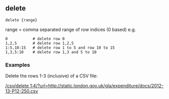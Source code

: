 ## delete

    delete {range}

range = comma separated range of row indices (0 based) e.g.

    0           # delete row 0
    1,2,5       # delete row 1,2,5 
    1:5,10:15   # delete row 1 to 5 and row 10 to 15
    1,3,5:10    # delete row 1,3 and 5 to 10

### Examples

Delete the rows 1-3 (inclusive) of a CSV file:

<a href="/csv/delete%201:4/?url=http://static.london.gov.uk/gla/expenditure/docs/2012-13-P12-250.csv&">/csv/delete 1:4/?url=http://static.london.gov.uk/gla/expenditure/docs/2012-13-P12-250.csv</a>

